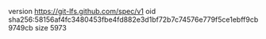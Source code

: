 version https://git-lfs.github.com/spec/v1
oid sha256:58156af4fc3480453fbe4fd882e3d1bf72b7c74576e779f5ce1ebff9cb9749cb
size 5973
